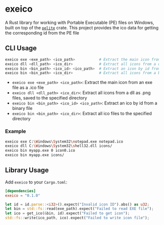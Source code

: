 

# exeico

A Rust library for working with Portable Executable (PE) files on Windows, built on top of the [`pelite`](https://crates.io/crates/pelite) crate. This project provides the ico data for getting the corresponding id from the PE file

## CLI Usage

```bash
exeico exe <exe_path> <ico_path>           # Extract the main icon from an exe to a .ico file
exeico dll <dll_path> <ico_dir>            # Extract all icons from a dll to .png files in a directory
exeico bin <bin_path> <ico_id> <ico_path>  # Extract an icon by id from a binary to a .ico file
exeico bin <bin_path> <ico_dir>            # Extract all icons from a binary to .ico files in a directory
```

- `exeico exe <exe_path> <ico_path>`: Extract the main icon from an exe file as a .ico file
- `exeico dll <dll_path> <ico_dir>`: Extract all icons from a dll as .png files, saved to the specified directory
- `exeico bin <bin_path> <ico_id> <ico_path>`: Extract an ico by id from a binary file
- `exeico bin <bin_path> <ico_dir>`: Extract all ico files to the specified directory

### Example

```bash
exeico exe C:\Windows\System32\notepad.exe notepad.ico
exeico dll C:\Windows\System32\shell32.dll icons/
exeico bin myapp.exe 0 icon0.ico
exeico bin myapp.exe icons/
```

## Library Usage

Add `exeico` to your `Cargo.toml`:

```toml
[dependencies]
exeico = "0.1.0"
```

```rust
let id = id.parse::<i32>().expect("Invalid icon ID").abs() as u32;
let bin = std::fs::read(exe_path).expect("Failed to read EXE file");
let ico = get_ico(&bin, id).expect("Failed to get icon");
std::fs::write(ico_path, ico).expect("Failed to write icon file");
```
